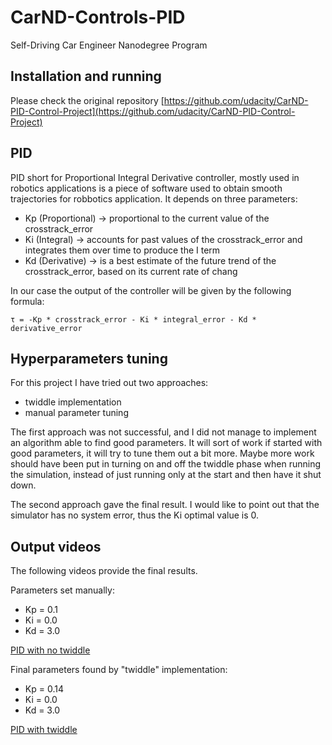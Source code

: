 # CarND-Controls-PID
Self-Driving Car Engineer Nanodegree Program

## Installation and running

Please check the original repository 
[https://github.com/udacity/CarND-PID-Control-Project](https://github.com/udacity/CarND-PID-Control-Project)

## PID

PID short for Proportional Integral Derivative controller, mostly used in robotics applications is a piece of software
used to obtain smooth trajectories for robbotics application. It depends on three parameters:

- Kp (Proportional) -> proportional to the current value of the crosstrack_error
- Ki (Integral) -> accounts for past values of the crosstrack_error and integrates them over time to produce 
    the I term
- Kd (Derivative) -> is a best estimate of the future trend of the crosstrack_error, based on its current 
    rate of chang

In our case the output of the controller will be given by the following formula:

    τ = -Kp * crosstrack_error - Ki * integral_error - Kd * derivative_error

## Hyperparameters tuning

For this project I have tried out two approaches:

- twiddle implementation
- manual parameter tuning

The first approach was not successful, and I did not manage to implement an algorithm able to find good parameters. 
It will sort of work if started with good parameters, it will try to tune them out a bit more. Maybe more work should 
have been put in turning on and off the twiddle phase when running the simulation, instead of just running 
only at the start and then have it shut down.

The second approach gave the final result. I would like to point out that the simulator has no system error, thus the 
Ki optimal value is 0.


## Output videos

The following videos provide the final results.

Parameters set manually:

- Kp = 0.1
- Ki = 0.0
- Kd = 3.0

[PID with no twiddle](./output/pid_no_twiddle.mp4)


Final parameters found by "twiddle" implementation:

- Kp = 0.14
- Ki = 0.0
- Kd = 3.0

[PID with twiddle](./output/pid_with_twiddle.mp4)
